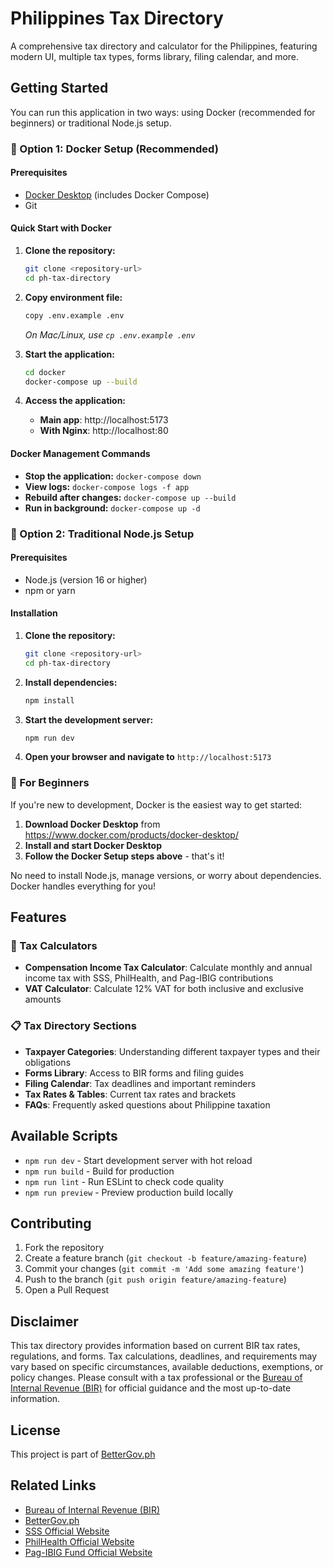 # Philippines Tax Directory

A comprehensive tax directory and calculator for the Philippines, featuring modern UI, multiple tax types, forms library, filing calendar, and more.

## Getting Started

You can run this application in two ways: using Docker (recommended for beginners) or traditional Node.js setup.

### 🐳 Option 1: Docker Setup (Recommended)

#### Prerequisites
- [Docker Desktop](https://www.docker.com/products/docker-desktop/) (includes Docker Compose)
- Git

#### Quick Start with Docker
1. **Clone the repository:**
   ```bash
   git clone <repository-url>
   cd ph-tax-directory
   ```

2. **Copy environment file:**
   ```bash
   copy .env.example .env
   ```
   *On Mac/Linux, use `cp .env.example .env`*

3. **Start the application:**
   ```bash
   cd docker
   docker-compose up --build
   ```

4. **Access the application:**
   - **Main app**: http://localhost:5173
   - **With Nginx**: http://localhost:80

#### Docker Management Commands
- **Stop the application:** `docker-compose down`
- **View logs:** `docker-compose logs -f app`
- **Rebuild after changes:** `docker-compose up --build`
- **Run in background:** `docker-compose up -d`

### 🔧 Option 2: Traditional Node.js Setup

#### Prerequisites
- Node.js (version 16 or higher)
- npm or yarn

#### Installation
1. **Clone the repository:**
   ```bash
   git clone <repository-url>
   cd ph-tax-directory
   ```

2. **Install dependencies:**
   ```bash
   npm install
   ```

3. **Start the development server:**
   ```bash
   npm run dev
   ```

4. **Open your browser and navigate to** `http://localhost:5173`

### 🎯 For Beginners

If you're new to development, Docker is the easiest way to get started:

1. **Download Docker Desktop** from https://www.docker.com/products/docker-desktop/
2. **Install and start Docker Desktop**
3. **Follow the Docker Setup steps above** - that's it!

No need to install Node.js, manage versions, or worry about dependencies. Docker handles everything for you!

## Features

### 🧮 Tax Calculators
- **Compensation Income Tax Calculator**: Calculate monthly and annual income tax with SSS, PhilHealth, and Pag-IBIG contributions
- **VAT Calculator**: Calculate 12% VAT for both inclusive and exclusive amounts

### 📋 Tax Directory Sections
- **Taxpayer Categories**: Understanding different taxpayer types and their obligations
- **Forms Library**: Access to BIR forms and filing guides
- **Filing Calendar**: Tax deadlines and important reminders
- **Tax Rates & Tables**: Current tax rates and brackets
- **FAQs**: Frequently asked questions about Philippine taxation

## Available Scripts

- `npm run dev` - Start development server with hot reload
- `npm run build` - Build for production
- `npm run lint` - Run ESLint to check code quality
- `npm run preview` - Preview production build locally

## Contributing

1. Fork the repository
2. Create a feature branch (`git checkout -b feature/amazing-feature`)
3. Commit your changes (`git commit -m 'Add some amazing feature'`)
4. Push to the branch (`git push origin feature/amazing-feature`)
5. Open a Pull Request

## Disclaimer

This tax directory provides information based on current BIR tax rates, regulations, and forms. Tax calculations, deadlines, and requirements may vary based on specific circumstances, available deductions, exemptions, or policy changes. Please consult with a tax professional or the [Bureau of Internal Revenue (BIR)](https://www.bir.gov.ph/) for official guidance and the most up-to-date information.

## License

This project is part of [BetterGov.ph](https://www.bettergov.ph/)

## Related Links

- [Bureau of Internal Revenue (BIR)](https://www.bir.gov.ph/)
- [BetterGov.ph](https://www.bettergov.ph/)
- [SSS Official Website](https://www.sss.gov.ph/)
- [PhilHealth Official Website](https://www.philhealth.gov.ph/)
- [Pag-IBIG Fund Official Website](https://www.pagibigfund.gov.ph/)
